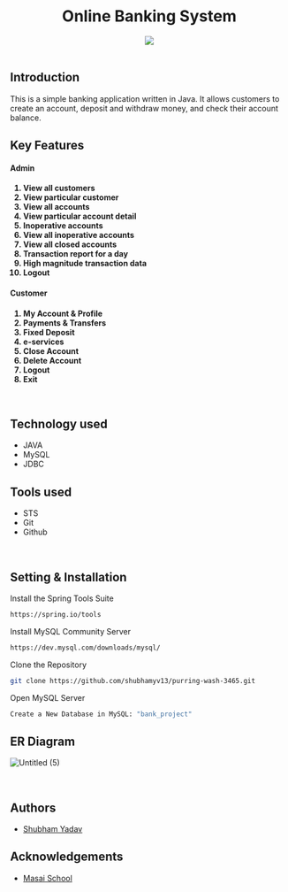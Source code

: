 <h1 align="center" >Online Banking System</h1>
<div align="center"><img src="https://user-images.githubusercontent.com/112808601/229425341-7e1ef4e9-ac47-49f7-b39f-3436dc1a6920.png"></div>

<br>

## Introduction

<p>This is a simple banking application written in Java. It allows customers to create an account, deposit and withdraw money, and check their account balance. </p>

## Key Features

<h4>Admin<h4>
<ol>
    <li>View all customers </li>
    <li>View particular customer</li>
    <li>View all accounts</li>
    <li>View particular account detail </li>
    <li>Inoperative accounts </li>
    <li>View all inoperative accounts</li>
    <li>View all closed accounts</li>
    <li>Transaction report for a day</li>
    <li>High magnitude transaction data </li>
    <li>Logout</li>
</ol>
<h4>Customer<h4>
<ol>
    <li>My Account & Profile</li>
    <li>Payments & Transfers</li>
    <li>Fixed Deposit</li>
    <li>e-services </li>
    <li>Close Account </li>
    <li>Delete Account</li>
    <li>Logout</li>
    <li>Exit</li>

</ol>
<br>
    
## Technology used

- JAVA
- MySQL
- JDBC

## Tools used

- STS
- Git
- Github

<br>
    
## Setting & Installation 

Install the Spring Tools Suite 
```bash
https://spring.io/tools
```

Install MySQL Community Server

```bash
https://dev.mysql.com/downloads/mysql/
```

Clone the Repository

```bash
git clone https://github.com/shubhamyv13/purring-wash-3465.git
```

Open MySQL Server
```bash
Create a New Database in MySQL: "bank_project" 
```
  

## ER Diagram
    
![Untitled (5)](https://user-images.githubusercontent.com/112808601/229458438-de80f452-9c63-4074-acfd-076e03081153.png)

<br>

## Authors

- [Shubham Yadav](https://github.com/shubhamyv13)

## Acknowledgements

- [Masai School](https://www.masaischool.com/)
